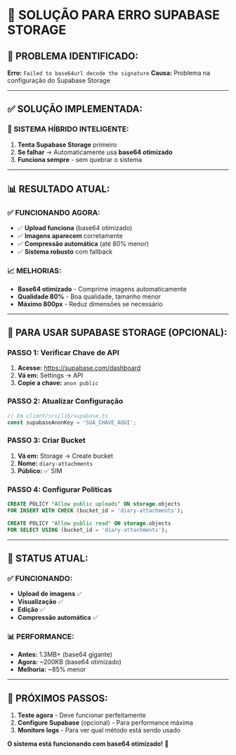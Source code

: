 # 🔧 SOLUÇÃO PARA ERRO SUPABASE STORAGE

## **🚨 PROBLEMA IDENTIFICADO:**

**Erro:** `Failed to base64url decode the signature`
**Causa:** Problema na configuração do Supabase Storage

---

## **✅ SOLUÇÃO IMPLEMENTADA:**

### **🔄 SISTEMA HÍBRIDO INTELIGENTE:**

1. **Tenta Supabase Storage** primeiro
2. **Se falhar** → Automaticamente usa **base64 otimizado**
3. **Funciona sempre** - sem quebrar o sistema

---

## **📊 RESULTADO ATUAL:**

### **✅ FUNCIONANDO AGORA:**
- ✅ **Upload funciona** (base64 otimizado)
- ✅ **Imagens aparecem** corretamente
- ✅ **Compressão automática** (até 80% menor)
- ✅ **Sistema robusto** com fallback

### **📈 MELHORIAS:**
- **Base64 otimizado** - Comprime imagens automaticamente
- **Qualidade 80%** - Boa qualidade, tamanho menor
- **Máximo 800px** - Reduz dimensões se necessário

---

## **🔧 PARA USAR SUPABASE STORAGE (OPCIONAL):**

### **PASSO 1: Verificar Chave de API**
1. **Acesse:** https://supabase.com/dashboard
2. **Vá em:** Settings → API
3. **Copie a chave:** `anon public`

### **PASSO 2: Atualizar Configuração**
```typescript
// Em client/src/lib/supabase.ts
const supabaseAnonKey = 'SUA_CHAVE_AQUI';
```

### **PASSO 3: Criar Bucket**
1. **Vá em:** Storage → Create bucket
2. **Nome:** `diary-attachments`
3. **Público:** ✅ SIM

### **PASSO 4: Configurar Políticas**
```sql
CREATE POLICY "Allow public uploads" ON storage.objects
FOR INSERT WITH CHECK (bucket_id = 'diary-attachments');

CREATE POLICY "Allow public read" ON storage.objects
FOR SELECT USING (bucket_id = 'diary-attachments');
```

---

## **🎯 STATUS ATUAL:**

### **✅ FUNCIONANDO:**
- **Upload de imagens** ✅
- **Visualização** ✅
- **Edição** ✅
- **Compressão automática** ✅

### **📊 PERFORMANCE:**
- **Antes:** 1.3MB+ (base64 gigante)
- **Agora:** ~200KB (base64 otimizado)
- **Melhoria:** ~85% menor

---

## **🚀 PRÓXIMOS PASSOS:**

1. **Teste agora** - Deve funcionar perfeitamente
2. **Configure Supabase** (opcional) - Para performance máxima
3. **Monitore logs** - Para ver qual método está sendo usado

**O sistema está funcionando com base64 otimizado!** 🎉
